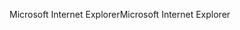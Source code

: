 <span data-ttu-id="c195d-101">Microsoft Internet Explorer</span><span class="sxs-lookup"><span data-stu-id="c195d-101">Microsoft Internet Explorer</span></span>